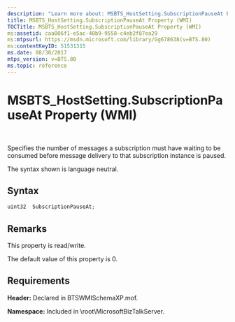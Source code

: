 ```yaml
---
description: "Learn more about: MSBTS_HostSetting.SubscriptionPauseAt Property (WMI)"
title: MSBTS_HostSetting.SubscriptionPauseAt Property (WMI)
TOCTitle: MSBTS_HostSetting.SubscriptionPauseAt Property (WMI)
ms:assetid: caa006f1-e5ac-40b9-9558-c4eb2f87ea29
ms:mtpsurl: https://msdn.microsoft.com/library/Gg678638(v=BTS.80)
ms:contentKeyID: 51531315
ms.date: 08/30/2017
mtps_version: v=BTS.80
ms.topic: reference
---
```


# MSBTS\_HostSetting.SubscriptionPauseAt Property (WMI)

 

Specifies the number of messages a subscription must have waiting to be consumed before message delivery to that subscription instance is paused.

The syntax shown is language neutral.

## Syntax

```C#
uint32  SubscriptionPauseAt;  
```

## Remarks

This property is read/write.

The default value of this property is 0.

## Requirements

**Header:** Declared in BTSWMISchemaXP.mof.

**Namespace:** Included in \\root\\MicrosoftBizTalkServer.

